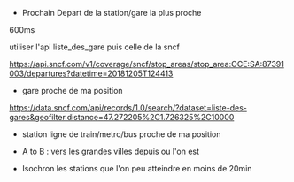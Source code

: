 - Prochain Depart de la station/gare la plus proche 

600ms

utiliser l'api liste_des_gare puis celle de la sncf

https://api.sncf.com/v1/coverage/sncf/stop_areas/stop_area:OCE:SA:87391003/departures?datetime=20181205T124413

- gare proche de ma position 

https://data.sncf.com/api/records/1.0/search/?dataset=liste-des-gares&geofilter.distance=47.272205%2C1.726325%2C10000

- station ligne de train/metro/bus proche de ma position 

- A to B : vers les grandes villes depuis ou l'on est



- Isochron les stations que l'on peu atteindre en moins de 20min

